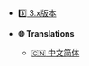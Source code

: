 * [:three: 3.x版本](EasyGuiShop/zh_CN/)

* **:globe_with_meridians: Translations**
  * [:cn: 中文简体](EasyGuiShop/zh_CN/)

